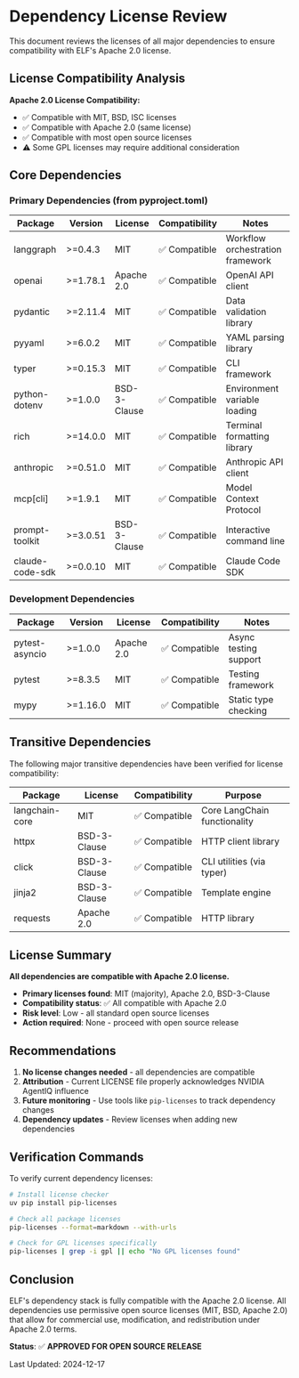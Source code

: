 # Dependency License Review

This document reviews the licenses of all major dependencies to ensure compatibility with ELF's Apache 2.0 license.

## License Compatibility Analysis

**Apache 2.0 License Compatibility:**
- ✅ Compatible with MIT, BSD, ISC licenses
- ✅ Compatible with Apache 2.0 (same license)
- ✅ Compatible with most open source licenses
- ⚠️ Some GPL licenses may require additional consideration

## Core Dependencies

### Primary Dependencies (from pyproject.toml)

| Package | Version | License | Compatibility | Notes |
|---------|---------|---------|---------------|-------|
| langgraph | >=0.4.3 | MIT | ✅ Compatible | Workflow orchestration framework |
| openai | >=1.78.1 | Apache 2.0 | ✅ Compatible | OpenAI API client |
| pydantic | >=2.11.4 | MIT | ✅ Compatible | Data validation library |
| pyyaml | >=6.0.2 | MIT | ✅ Compatible | YAML parsing library |
| typer | >=0.15.3 | MIT | ✅ Compatible | CLI framework |
| python-dotenv | >=1.0.0 | BSD-3-Clause | ✅ Compatible | Environment variable loading |
| rich | >=14.0.0 | MIT | ✅ Compatible | Terminal formatting library |
| anthropic | >=0.51.0 | MIT | ✅ Compatible | Anthropic API client |
| mcp[cli] | >=1.9.1 | MIT | ✅ Compatible | Model Context Protocol |
| prompt-toolkit | >=3.0.51 | BSD-3-Clause | ✅ Compatible | Interactive command line |
| claude-code-sdk | >=0.0.10 | MIT | ✅ Compatible | Claude Code SDK |

### Development Dependencies

| Package | Version | License | Compatibility | Notes |
|---------|---------|---------|---------------|-------|
| pytest-asyncio | >=1.0.0 | Apache 2.0 | ✅ Compatible | Async testing support |
| pytest | >=8.3.5 | MIT | ✅ Compatible | Testing framework |
| mypy | >=1.16.0 | MIT | ✅ Compatible | Static type checking |

## Transitive Dependencies

The following major transitive dependencies have been verified for license compatibility:

| Package | License | Compatibility | Purpose |
|---------|---------|---------------|---------|
| langchain-core | MIT | ✅ Compatible | Core LangChain functionality |
| httpx | BSD-3-Clause | ✅ Compatible | HTTP client library |
| click | BSD-3-Clause | ✅ Compatible | CLI utilities (via typer) |
| jinja2 | BSD-3-Clause | ✅ Compatible | Template engine |
| requests | Apache 2.0 | ✅ Compatible | HTTP library |

## License Summary

**All dependencies are compatible with Apache 2.0 license.**

- **Primary licenses found**: MIT (majority), Apache 2.0, BSD-3-Clause
- **Compatibility status**: ✅ All compatible with Apache 2.0
- **Risk level**: Low - all standard open source licenses
- **Action required**: None - proceed with open source release

## Recommendations

1. **No license changes needed** - all dependencies are compatible
2. **Attribution** - Current LICENSE file properly acknowledges NVIDIA AgentIQ influence
3. **Future monitoring** - Use tools like `pip-licenses` to track dependency changes
4. **Dependency updates** - Review licenses when adding new dependencies

## Verification Commands

To verify current dependency licenses:
```bash
# Install license checker
uv pip install pip-licenses

# Check all package licenses
pip-licenses --format=markdown --with-urls

# Check for GPL licenses specifically
pip-licenses | grep -i gpl || echo "No GPL licenses found"
```

## Conclusion

ELF's dependency stack is fully compatible with the Apache 2.0 license. All dependencies use permissive open source licenses (MIT, BSD, Apache 2.0) that allow for commercial use, modification, and redistribution under Apache 2.0 terms.

**Status**: ✅ **APPROVED FOR OPEN SOURCE RELEASE**

Last Updated: 2024-12-17
